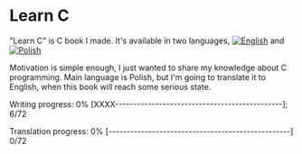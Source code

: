 # Learn C

"Learn C" is C book I made. It's available in two languages, [![English](https://github.com/kspalaiologos/LearnC/raw/master/common/english.bmp "English")](English) and [![Polish](https://github.com/kspalaiologos/LearnC/raw/master/common/polish.bmp "Polish")](Polish)
 
Motivation is simple enough, I just wanted to share my knowledge about C programming.
Main language is Polish, but I'm going to translate it to English, when this book will reach some serious state.

Writing progress: 0% [XXXX----------------------------------------------]; 6/72

Translation progress: 0% [--------------------------------------------------] 0/72
